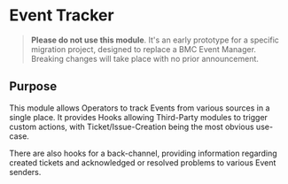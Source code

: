 Event Tracker
=============

> **Please do not use this module**. It's an early prototype for a specific
> migration project, designed to replace a BMC Event Manager. Breaking changes
> will take place with no prior announcement.

Purpose
-------

This module allows Operators to track Events from various sources in a single
place. It provides Hooks allowing Third-Party modules to trigger custom actions,
with Ticket/Issue-Creation being the most obvious use-case.

There are also hooks for a back-channel, providing information regarding created
tickets and acknowledged or resolved problems to various Event senders.
